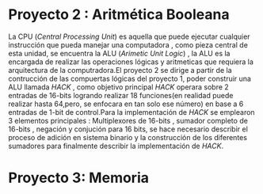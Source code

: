 # Proyecto 2 : Aritmética Booleana
La CPU (*Central Processing Unit*) es aquella que puede ejecutar cualquier instrucción que pueda manejar una computadora , como pieza central de esta unidad, se encuentra la ALU (*Arimetic Unit Logic*) , la ALU es la encargada de realizar las operaciones lógicas y aritmeticas que requiera la arquitectura de la computradora.El proyecto 2 se dirige a partir de la contrucción de las compuertas lógicas del proyecto 1, poder construir una ALU llamada *HACK* , como objetivo principal *HACK* operara sobre 2 entradas de 16-bits logrando realizar 18 funciones(en realidad puede realizar hasta 64,pero, se enfocara en tan solo ese número) en base a 6 entradas de 1-bit de control.Para la implementación de *HACK* se emplearon 3 elementos principales : Multiplexores de 16-bits , sumador completo de 16-bits , negación y conjución para 16 bits, se hace necesario describir el proceso de adición en sistema binario y la construcción de los diferentes sumadores para finalmente describir la implementación de *HACK*.


# Proyecto 3: Memoria
